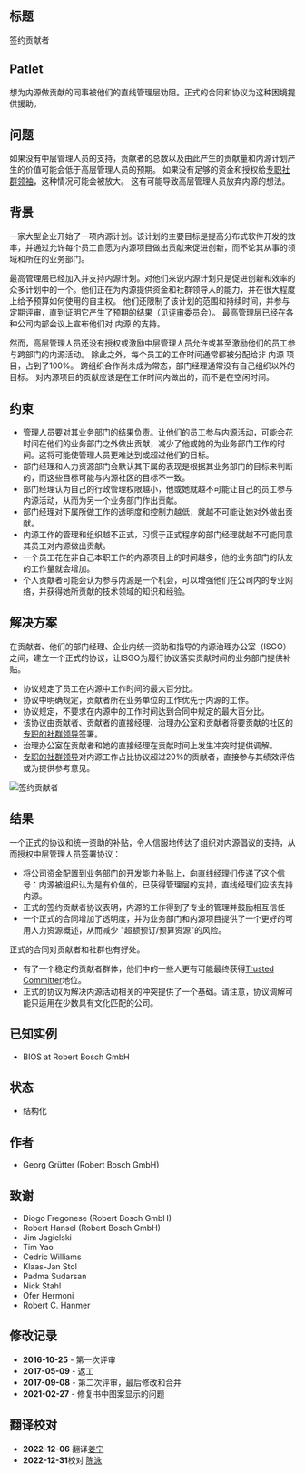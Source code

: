 ## 标题

签约贡献者

## Patlet

想为内源做贡献的同事被他们的直线管理层劝阻。正式的合同和协议为这种困境提供援助。

## 问题

如果没有中层管理人员的支持，贡献者的总数以及由此产生的贡献量和内源计划产生的价值可能会低于高层管理人员的预期。
如果没有足够的资金和授权给[专职社群领袖](dedicated-community-leader.md)，这种情况可能会被放大。
这有可能导致高层管理人员放弃内源的想法。

## 背景

一家大型企业开始了一项内源计划。该计划的主要目标是提高分布式软件开发的效率，并通过允许每个员工自愿为内源项目做出贡献来促进创新，而不论其从事的领域和所在的业务部门。

最高管理层已经加入并支持内源计划。对他们来说内源计划只是促进创新和效率的众多计划中的一个。他们正在为内源提供资金和社群领导人的能力，并在很大程度上给予预算如何使用的自主权。
他们还限制了该计划的范围和持续时间，并参与定期评审，直到证明它产生了预期的结果（见[评审委员会](review-committee.md)）。
最高管理层已经在各种公司内部会议上宣布他们对 内源 的支持。

然而，高层管理人员还没有授权或激励中层管理人员允许或甚至激励他们的员工参与跨部门的内源活动。
除此之外，每个员工的工作时间通常都被分配给非 内源 项目，占到了100%。
跨组织合作尚未成为常态，部门经理通常没有自己组织以外的目标。
对内源项目的贡献应该是在工作时间内做出的，而不是在空闲时间。

## 约束

- 管理人员要对其业务部门的结果负责。让他们的员工参与内源活动，可能会花时间在他们的业务部门之外做出贡献，减少了他或她的为业务部门工作的时间。这将可能使管理人员更难达到或超过他们的目标。
- 部门经理和人力资源部门会默认其下属的表现是根据其业务部门的目标来判断的，而这些目标可能与内源社区的目标不一致。
- 部门经理认为自己的行政管理权限越小，他或她就越不可能让自己的员工参与内源活动，从而为另一个业务部门作出贡献。
- 部门经理对下属所做工作的透明度和控制力越低，就越不可能让她对外做出贡献。
- 内源工作的管理和组织越不正式，习惯于正式程序的部门经理就越不可能同意其员工对内源做出贡献。
- 一个员工花在非自己本职工作的内源项目上的时间越多，他的业务部门的队友的工作量就会增加。
- 个人贡献者可能会认为参与内源是一个机会，可以增强他们在公司内的专业网络，并获得她所贡献的技术领域的知识和经验。

## 解决方案

在贡献者、他们的部门经理、企业内统一资助和指导的内源治理办公室（ISGO）之间，建立一个正式的协议，让ISGO为履行协议落实贡献时间的业务部门提供补贴。

- 协议规定了员工在内源中工作时间的最大百分比。
- 协议中明确规定，贡献者所在业务单位的工作优先于内源的工作。
- 协议规定，不要求在内源中的工作时间达到合同中规定的最大百分比。
- 该协议由贡献者、贡献者的直接经理、治理办公室和贡献者将要贡献的社区的[专职的社群领导](dedicated-community-leader.md)签署。
- 治理办公室在贡献者和她的直接经理在贡献时间上发生冲突时提供调解。
- [专职的社群领导](dedicated-community-leader.md)对内源工作占比协议超过20%的贡献者，直接参与其绩效评估或为提供参考意见。

![签约贡献者](../../../assets/img/contracted-contributor.png)

## 结果

一个正式的协议和统一资助的补贴，令人信服地传达了组织对内源倡议的支持，从而授权中层管理人员签署协议：

- 将公司资金配置到业务部门的开发能力补贴上，向直线经理们传递了这个信号：内源被组织认为是有价值的，已获得管理层的支持，直线经理们应该支持内源。
- 正式的签约贡献者协议表明，内源的工作得到了专业的管理并鼓励相互信任
- 一个正式的合同增加了透明度，并为业务部门和内源项目提供了一个更好的可用人力资源概述，从而减少 "超额预订/预算资源"的风险。

正式的合同对贡献者和社群也有好处。

- 有了一个稳定的贡献者群体，他们中的一些人更有可能最终获得[Trusted Committer](./trusted-committer.md)地位。
- 正式的协议为解决内源活动相关的冲突提供了一个基础。请注意，协议调解可能只适用在少数具有文化匹配的公司。

## 已知实例

- BIOS at Robert Bosch GmbH

## 状态

* 结构化

## 作者

- Georg Grütter (Robert Bosch GmbH)

## 致谢

- Diogo Fregonese (Robert Bosch GmbH)
- Robert Hansel (Robert Bosch GmbH)
- Jim Jagielski
- Tim Yao
- Cedric Williams
- Klaas-Jan Stol
- Padma Sudarsan
- Nick Stahl
- Ofer Hermoni
- Robert C. Hanmer

## 修改记录

- **2016-10-25** - 第一次评审
- **2017-05-09** - 返工
- **2017-09-08** - 第二次评审，最后修改和合并
- **2021-02-27** - 修复书中图案显示的问题

## 翻译校对

- **2022-12-06** 翻译[姜宁](https://github.com/willemjiang)
- **2022-12-31**校对 [陈泳](https://github.com/gzchenyong)
  
